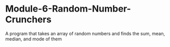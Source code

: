 # Module-6-Random-Number-Crunchers
A program that takes an array of random numbers and finds the sum, mean, median, and mode of them
